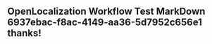 <properties
ms.topic="hero-topic"
ms.test1="hero-topic"
ms.test2="test"/>

## OpenLocalization Workflow Test MarkDown 6937ebac-f8ac-4149-aa36-5d7952c656e1 thanks!
